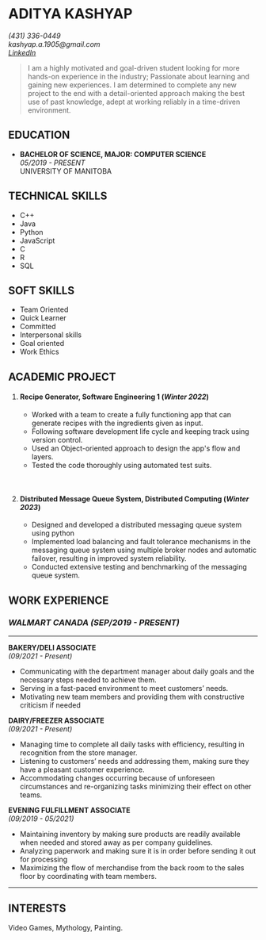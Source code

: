 # ADITYA KASHYAP  

_(431) 336-0449_  
_kashyap.a.1905@gmail.com_    
[_LinkedIn_][link_linkedIn]

>I am a highly motivated and goal-driven student looking for more hands-on experience in the industry; Passionate about learning and gaining new 
experiences. I am determined to complete any new project to the end with a detail-oriented approach making the best use of past knowledge, adept at 
working reliably in a time-driven environment. 

## EDUCATION

-  **BACHELOR OF SCIENCE, MAJOR: COMPUTER SCIENCE**  
    _05/2019 - PRESENT_  
    UNIVERSITY OF MANITOBA

## TECHNICAL SKILLS

- C++
- Java
- Python
- JavaScript
- C
- R
- SQL

## SOFT SKILLS

* Team Oriented 
* Quick Learner
* Committed
* Interpersonal skills
* Goal oriented
* Work Ethics 

## ACADEMIC PROJECT

1. #### Recipe Generator, Software Engineering 1 (_Winter 2022_)  
    * Worked with a team to create a fully functioning app that can generate recipes with the ingredients given as input.
    * Following software development life cycle and keeping track using version control.
    * Used an Object-oriented approach to design the app's flow and layers.
    * Tested the code thoroughly using automated test suits.  

<br>

2. #### Distributed Message Queue System, Distributed Computing (_Winter 2023_)
    * Designed and developed a distributed messaging queue system using python
    * Implemented load balancing and fault tolerance mechanisms in the messaging queue system using multiple broker nodes and automatic failover, resulting in improved system reliability.
    * Conducted extensive testing and benchmarking of the messaging queue system.

## WORK EXPERIENCE

### ***WALMART CANADA***  _(SEP/2019 - PRESENT)_  

---
**BAKERY/DELI ASSOCIATE**  
_(09/2021 - Present)_
* Communicating with the department manager about daily goals and the necessary steps needed to achieve them.
* Serving in a fast-paced environment to meet customers’ needs.
* Motivating new team members and providing them with constructive criticism if needed

**DAIRY/FREEZER ASSOCIATE**  
_(09/2021 - Present)_  
* Managing time to complete all daily tasks with efficiency, resulting in  recognition from the store manager.
* Listening to customers’ needs and addressing them, making sure they have a pleasant customer experience.
* Accommodating changes occurring because of unforeseen circumstances and re-organizing tasks minimizing their effect on other teams.

**EVENING FULFILLMENT ASSOCIATE**  
_(09/2019 - 05/2021)_  

- Maintaining inventory by making sure products are readily available when needed and stored away as per company guidelines.
- Analyzing paperwork and making sure it is in order before sending it out for processing
-  Maximizing the flow of merchandise from the back room to the sales floor by coordinating with team members.
---

## INTERESTS
Video Games, Mythology, Painting.

[link_linkedIn]: www.linkedin.com/in/aditya-kashyap-10a7b1212